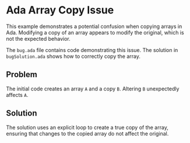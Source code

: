 # Ada Array Copy Issue

This example demonstrates a potential confusion when copying arrays in Ada.  Modifying a copy of an array appears to modify the original, which is not the expected behavior.

The `bug.ada` file contains code demonstrating this issue. The solution in `bugSolution.ada` shows how to correctly copy the array.

## Problem
The initial code creates an array `A` and a copy `B`.  Altering `B` unexpectedly affects `A`.

## Solution
The solution uses an explicit loop to create a true copy of the array, ensuring that changes to the copied array do not affect the original.